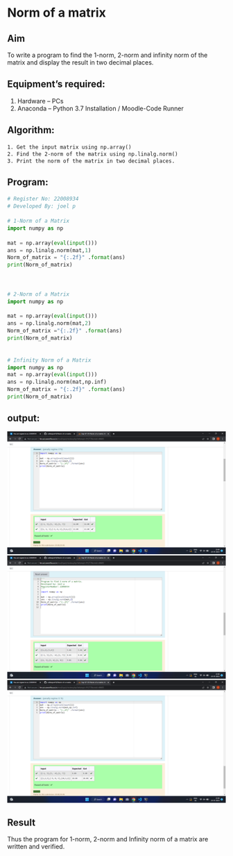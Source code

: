 # Norm of a matrix
## Aim
To write a program to find the 1-norm, 2-norm and infinity norm of the matrix and display the result in two decimal places.
## Equipment’s required:
1.	Hardware – PCs
2.	Anaconda – Python 3.7 Installation / Moodle-Code Runner
## Algorithm:
	1. Get the input matrix using np.array()   
    2. Find the 2-norm of the matrix using np.linalg.norm()
	3. Print the norm of the matrix in two decimal places.
## Program:
```Python
# Register No: 22008934
# Developed By: joel p

# 1-Norm of a Matrix
import numpy as np

mat = np.array(eval(input()))
ans = np.linalg.norm(mat,1)
Norm_of_matrix = "{:.2f}" .format(ans)
print(Norm_of_matrix)



# 2-Norm of a Matrix
import numpy as np

mat = np.array(eval(input()))
ans = np.linalg.norm(mat,2)
Norm_of_matrix ="{:.2f}" .format(ans)
print(Norm_of_matrix)


# Infinity Norm of a Matrix
import numpy as np 
mat = np.array(eval(input()))
ans = np.linalg.norm(mat,np.inf)
Norm_of_matrix = "{:.2f}" .format(ans)
print(Norm_of_matrix)

```
## output:
![output](./norm1.png)
![output](./norm2.png)
![output](./norm3.png)

## Result
Thus the program for 1-norm, 2-norm and Infinity norm of a matrix are written and verified.
